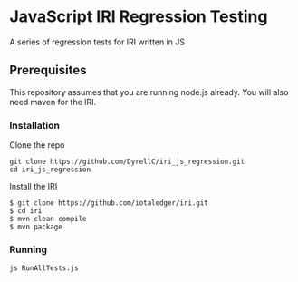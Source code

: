 # JavaScript IRI Regression Testing
A series of regression tests for IRI written in JS

## Prerequisites
This repository assumes that you are running node.js already. You will also need maven for the IRI.

### Installation 
Clone the repo
```
git clone https://github.com/DyrellC/iri_js_regression.git
cd iri_js_regression

```
Install the IRI 
```
$ git clone https://github.com/iotaledger/iri.git
$ cd iri
$ mvn clean compile 
$ mvn package
```

### Running
 ```
 js RunAllTests.js
 ```

